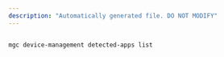 ```yaml
---
description: "Automatically generated file. DO NOT MODIFY"
---
```


```bash

mgc device-management detected-apps list

```